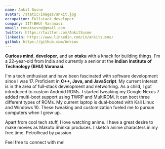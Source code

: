 ```yaml
---
name: Ankit Susne
avatar: /static/images/ankit.jpg
occupation: Fullstack developer
company: IIT(BHU) Varanasi
email: ronaksusne@gmail.com
twitter: https://twitter.com/AnkitSusne
linkedin: https://www.linkedin.com/in/ankitsusne/
github: https://github.com/Anksus
---
```


**Curious mind**, **developer**, and an **otaku** with a knack for building things. I'm a 22-year-old from India and currently a senior at the **Indian Institute of Technology (BHU) Varanasi**.

I'm a tech enthusiast and have been fascinated with software development since I was 17. Proficient in **C++, Java, and JavaScript**. My current interest is in the area of full-stack development and networking. As a child, I got introduced to custom Android ROMs. I started tweaking my Google Nexus 7 added multi-boot support using TWRP and MultiROM. It can boot three different types of ROMs. My current laptop is dual-booted with Kali Linux and Windows 10. These tweaking and customization fueled me to pursue computers when I grew up.

Apart from cool tech stuff, I love watching anime. I have a great desire to make movies as Makoto Shinkai produces. I sketch anime characters in my free time. Petrolhead by passion.

Feel free to connect with me!